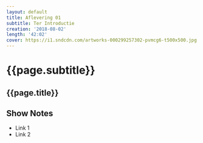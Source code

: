```yaml
---
layout: default
title: Aflevering 01
subtitle: Ter Introductie
creation: '2018-08-02'
length: '42:02'
cover: https://i1.sndcdn.com/artworks-000299257302-pvmcg6-t500x500.jpg
---
```


# {{page.subtitle}}

## {{page.title}}

## Show Notes
* Link 1
* Link 2
